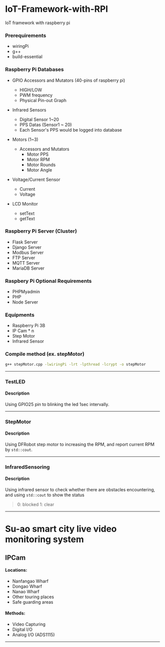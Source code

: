 # IoT-Framework-with-RPI
IoT framework with raspberry pi

### Prerequirements
- wiringPi
- g++
- build-essential
### Raspberry Pi Databases
* GPIO Accessors and Mutators (40-pins of raspberry pi)
  - HIGH/LOW
  - PWM frequency
  - Physical Pin-out Graph
  
* Infrared Sensors
  - Digital Sensor 1~20
  - PPS Datas (Sensor1 ~ 20)
  - Each Sensor's PPS would be logged into database
  
* Motors (1~3)
  - Accessors and Mutators
    - Motor PPS
    - Motor RPM
    - Motor Rounds
    - Motor Angle

* Voltage/Current Sensor
  - Current
  - Voltage

* LCD Monitor
  - setText
  - getText
  
### Raspberry Pi Server (Cluster)
- Flask Server
- Django Server
- Modbus Server
- FTP Server
- MQTT Server
- MariaDB Server
### Raspbery Pi Optional Requirements
- PHPMyadmin
- PHP
- Node Server
### Equipments
- Raspberry Pi 3B
- IP Cam * n
- Step Motor
- Infrared Sensor

### Compile method (ex. stepMotor)
```bash
g++ stepMotor.cpp -lwiringPi -lrt -lpthread -lcrypt -o stepMotor
```
***
### TestLED
#### Description
Using GPIO25 pin to blinking the led 1sec intervally.
***
### StepMotor
#### Description
Using DFRobot step motor to increasing the RPM, and report current RPM by ```std::cout```.
***
### InfraredSensoring
#### Description
Using infrared sensor to check whether there are obstacles encountering, and using ```std::cout``` to show the status
> 0: blocked
> 1: clear
***
# Su-ao smart city live video monitoring system
## IPCam
#### Locations:
- Nanfangao Wharf
- Dongao Wharf
- Nanao Wharf
- Other touring places
- Safe guarding areas

#### Methods:
- Video Capturing
- Digital I/O
- Analog I/O (ADS1115)
***
